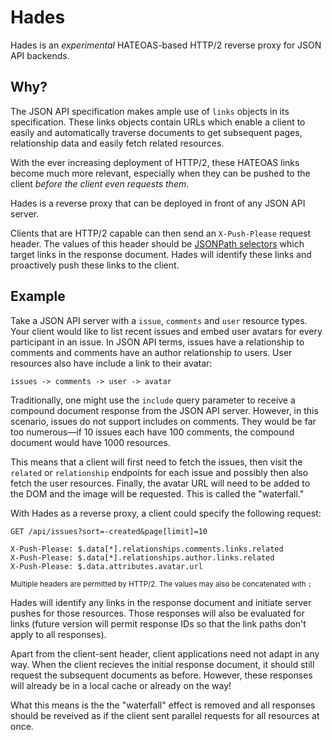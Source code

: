 Hades
===

Hades is an *experimental* HATEOAS-based HTTP/2 reverse proxy for JSON API backends.

## Why?
The JSON API specification makes ample use of `links` objects in its
specification. These links objects contain URLs which enable a client to easily
and automatically traverse documents to get subsequent pages, relationship data
and easily fetch related resources.

With the ever increasing deployment of HTTP/2, these HATEOAS links become much
more relevant, especially when they can be pushed to the client _before the
client even requests them_.

Hades is a reverse proxy that can be deployed in front of any JSON API server.

Clients that are HTTP/2 capable can then send an `X-Push-Please` request header.
The values of this header should be [JSONPath selectors](http://goessner.net/articles/JsonPath/index.html#e2) which target
links in the response document. Hades will identify these links and proactively
push these links to the client.

## Example
Take a JSON API server with a `issue`, `comments` and `user` resource types.
Your client would like to list recent issues and embed user avatars for every
participant in an issue. In JSON API terms, issues have a relationship to
comments and comments have an author relationship to users. User resources also
have include a link to their avatar:

`issues -> comments -> user -> avatar`

Traditionally, one might use the `include` query parameter to receive a compound
document response from the JSON API server. However, in this scenario, issues do
not support includes on comments. They would be far too numerous&mdash;if 10
issues each have 100 comments, the compound document would have 1000 resources.

This means that a client will first need to fetch the issues, then visit the
`related` or `relationship` endpoints for each issue and possibly then also
fetch the user resources. Finally, the avatar URL will need to be added to the
DOM and the image will be requested. This is called the "waterfall."

With Hades as a reverse proxy, a client could specify the following request:

```
GET /api/issues?sort=-created&page[limit]=10

X-Push-Please: $.data[*].relationships.comments.links.related
X-Push-Please: $.data[*].relationships.author.links.related
X-Push-Please: $.data.attributes.avatar.url
```
<sup>Multiple headers are permitted by HTTP/2. The values may also be
concatenated with `;`</sup>

Hades will identify any links in the response document and initiate server
pushes for those resources. Those responses will also be evaluated for links
(future version will permit response IDs so that the link paths don't apply to
all responses).

Apart from the client-sent header, client applications need not adapt in any
way. When the client recieves the initial response document, it should still
request the subsequent documents as before. However, these responses will
already be in a local cache or already on the way!

What this means is the the "waterfall" effect is removed and all responses
should be reveived as if the client sent parallel requests for all resources at
once.

